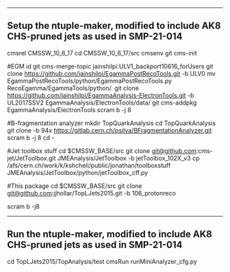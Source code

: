 -------------------------------------------------------------------------------------------------------------
Setup the ntuple-maker, modified to include AK8 CHS-pruned jets as used in SMP-21-014
-------------------------------------------------------------------------------------------------------------
cmsrel CMSSW_10_6_17
cd CMSSW_10_6_17/src
cmsenv
git cms-init

#EGM id
git cms-merge-topic jainshilpi:ULV1_backport10616_forUsers
git clone https://github.com/jainshilpi/EgammaPostRecoTools.git -b ULV0 
mv EgammaPostRecoTools/python/EgammaPostRecoTools.py RecoEgamma/EgammaTools/python/.
git clone https://github.com/jainshilpi/EgammaAnalysis-ElectronTools.git -b UL2017SSV2 EgammaAnalysis/ElectronTools/data/
git cms-addpkg EgammaAnalysis/ElectronTools
scram b -j 8

#B-fragmentation analyzer
mkdir TopQuarkAnalysis 
cd TopQuarkAnalysis
git clone -b 94x https://gitlab.cern.ch/psilva/BFragmentationAnalyzer.git
scram b -j 8
cd -

#Jet toolbox stuff 
cd $CMSSW_BASE/src
git clone git@github.com:cms-jet/JetToolbox.git JMEAnalysis/JetToolbox -b jetToolbox_102X_v3
cp /afs/cern.ch/work/k/kshcheli/public/jonathan/toolboxstuff JMEAnalysis/JetToolbox/python/jetToolbox_cff.py

#This package
cd $CMSSW_BASE/src
git clone git@github.com:jjhollar/TopLJets2015.git -b 106_protonreco

scram b -j8

-------------------------------------------------------------------------------------------------------------
Run the ntuple-maker, modified to include AK8 CHS-pruned jets as used in SMP-21-014
-------------------------------------------------------------------------------------------------------------
cd TopLJets2015/TopAnalysis/test
cmsRun runMiniAnalyzer_cfg.py

